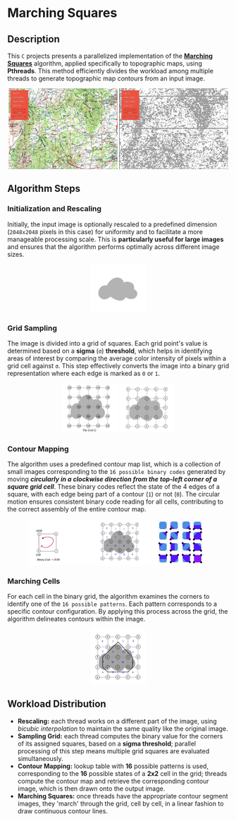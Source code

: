 # Marching Squares

## Description

This `C` projects presents a parallelized implementation of the **[Marching Squares](https://www.baeldung.com/cs/marching-squares)** algorithm, applied specifically to topographic maps, using **Pthreads**. This method efficiently divides the workload among multiple threads to generate topographic map contours from an input image.

<div align="center">
  <img src="./images/topography_initial.png" alt="SAMPLE_GRID" width="49%"/>
  <img src="./images/topography_contour.png" alt="GRID_THRESHOLD_RESULT" width="49%"/>
</div>

## Algorithm Steps

### Initialization and Rescaling

Initially, the input image is optionally rescaled to a predefined dimension (`2048x2048` pixels in this case) for uniformity and to facilitate a more manageable processing scale. This is **particularly useful for large images** and ensures that the algorithm performs optimally across different image sizes.

<p align="center">
  <img src="./images/1_optional_rescaled.png" alt="OPTIONAL_RESCALED" width="25%"/>
</p>

### Grid Sampling

The image is divided into a grid of squares. Each grid point's value is determined based on a **sigma** (`σ`) **threshold**, which helps in identifying areas of interest by comparing the average color intensity of pixels within a grid cell against `σ`. This step effectively converts the image into a binary grid representation where each edge is marked as `0` or `1`.

<div align="center">
  <img src="./images/2_sampled_grid.png" alt="SAMPLE_GRID" width="25%"/>
  <img src="./images/3_grid_threshold_result.png" alt="GRID_THRESHOLD_RESULT" width="25%"/>
</div>

### Contour Mapping

The algorithm uses a predefined contour map list, which is a collection of small images corresponding to the `16 possible binary codes` generated by moving ***circularly in a clockwise direction from the top-left corner of a square grid cell***. These binary codes reflect the state of the 4 edges of a square, with each edge being part of a contour (`1`) or not (`0`). The circular motion ensures consistent binary code reading for all cells, contributing to the correct assembly of the entire contour map.

<div align="center">
  <img src="./images/4_1_grid_contour_value.png" alt="GRID_CONTOUR_VALUES" width="55%"/>
  <img src="./images/4_2_contours.png" alt="CONTOURS" width="25%"/>
</div>

### Marching Cells

For each cell in the binary grid, the algorithm examines the corners to identify one of the `16 possible patterns`. Each pattern corresponds to a specific contour configuration. By applying this process across the grid, the algorithm delineates contours within the image.

<p align="center">
  <img src="./images/5_final_result.png" alt="FINAL_RESULT" width="25%"/>
</p>

## Workload Distribution

- **Rescaling:** each thread works on a different part of the image, using *bicubic interpolation* to maintain the same quality like the original image.
- **Sampling Grid:** each thread computes the binary value for the corners of its assigned squares, based on a **sigma threshold**; parallel processing of this step means multiple grid squares are evaluated simultaneously.
- **Contour Mapping:** lookup table with **16** possible patterns is used, corresponding to the **16** possible states of a **2x2** cell in the grid; threads compute the contour map and retrieve the corresponding contour image, which is then drawn onto the output image.
- **Marching Squares:** once threads have the appropriate contour segment images, they 'march' through the grid, cell by cell, in a linear fashion to draw continuous contour lines.
